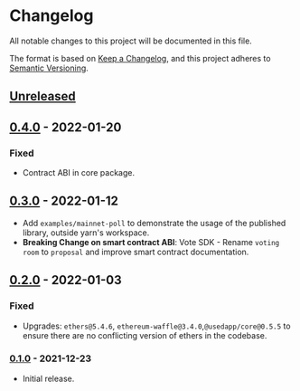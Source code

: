 # Changelog

All notable changes to this project will be documented in this file.

The format is based on [Keep a Changelog](https://keepachangelog.com/en/1.0.0/),
and this project adheres to [Semantic Versioning](https://semver.org/spec/v2.0.0.html).

## [Unreleased]

## [0.4.0] - 2022-01-20

### Fixed

- Contract ABI in core package.

## [0.3.0] - 2022-01-12

- Add `examples/mainnet-poll` to demonstrate the usage of the published library, outside yarn's workspace.
- **Breaking Change on smart contract ABI**: Vote SDK - Rename `voting room` to `proposal` and improve smart contract documentation.

## [0.2.0] - 2022-01-03

### Fixed

- Upgrades: `ethers@5.4.6`, `ethereum-waffle@3.4.0`,`@usedapp/core@0.5.5` to ensure there are no conflicting version of
  ethers in the codebase.

### [0.1.0] - 2021-12-23

- Initial release.

[Unreleased]: https://github.com/status-im/js-waku/compare/v0.4.0...HEAD
[0.4.0]: https://github.com/status-im/js-waku/compare/v0.3.0...v0.4.0
[0.3.0]: https://github.com/status-im/js-waku/compare/v0.2.0...v0.3.0
[0.2.0]: https://github.com/status-im/js-waku/compare/v0.1.0...v0.2.0
[0.1.0]: https://github.com/status-im/js-waku/compare/bce7cf74f07f673643da6152a707215bdc8369af...v0.1.0
